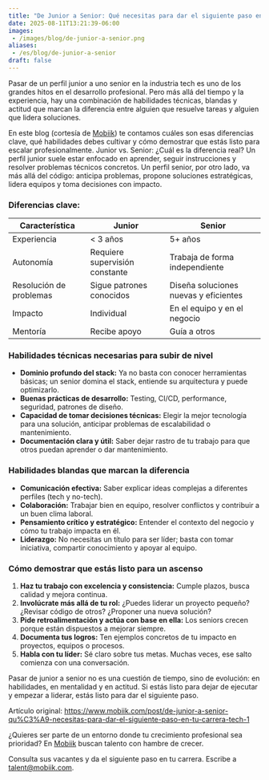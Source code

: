 ```yaml
---
title: "De Junior a Senior: Qué necesitas para dar el siguiente paso en tu carrera tech"
date: 2025-08-11T13:21:39-06:00
images:
 - /images/blog/de-junior-a-senior.png
aliases:
 - /es/blog/de-junior-a-senior
draft: false
---
```


Pasar de un perfil junior a uno senior en la industria tech es uno de los grandes hitos en el desarrollo profesional. Pero más allá del tiempo y la experiencia, hay una combinación de habilidades técnicas, blandas y actitud que marcan la diferencia entre alguien que resuelve tareas y alguien que lidera soluciones.

En este blog (cortesía de [Mobiik](https://bestplacetocode.com/companies/mobiik/)) te contamos cuáles son esas diferencias clave, qué habilidades debes cultivar y cómo demostrar que estás listo para escalar profesionalmente.
Junior vs. Senior: ¿Cuál es la diferencia real?
Un perfil junior suele estar enfocado en aprender, seguir instrucciones y resolver problemas técnicos concretos. Un perfil senior, por otro lado, va más allá del código: anticipa problemas, propone soluciones estratégicas, lidera equipos y toma decisiones con impacto.

### Diferencias clave:


<table class="table table-bordered">
  <thead>
    <tr>
      <th scope="col">Característica</th>
      <th scope="col">Junior</th>
      <th scope="col">Senior</th>
    </tr>
  </thead>
  <tbody>
    <tr>
      <td>Experiencia</td>
      <td>< 3 años</td>
      <td>5+ años</td>
    </tr>
    <tr>
      <td>Autonomía</td>
      <td>Requiere supervisión constante</td>
      <td>Trabaja de forma independiente</td>
    </tr>
    <tr>
      <td>Resolución de problemas</td>
      <td>Sigue patrones conocidos</td>
      <td>Diseña soluciones nuevas y eficientes</td>
    </tr>
    <tr>
      <td>Impacto</td>
      <td>Individual</td>
      <td>En el equipo y en el negocio</td>
    </tr>
    <tr>
      <td>Mentoría</td>
      <td>Recibe apoyo</td>
      <td>Guía a otros</td>
    </tr>
  </tbody>
</table>


### Habilidades técnicas necesarias para subir de nivel 

* **Dominio profundo del stack:** Ya no basta con conocer herramientas básicas; un senior domina el stack, entiende su arquitectura y puede optimizarlo.
* **Buenas prácticas de desarrollo:** Testing, CI/CD, performance, seguridad, patrones de diseño.
* **Capacidad de tomar decisiones técnicas:** Elegir la mejor tecnología para una solución, anticipar problemas de escalabilidad o mantenimiento.
* **Documentación clara y útil:** Saber dejar rastro de tu trabajo para que otros puedan aprender o dar mantenimiento.

### Habilidades blandas que marcan la diferencia 

* **Comunicación efectiva:** Saber explicar ideas complejas a diferentes perfiles (tech y no-tech).
* **Colaboración:** Trabajar bien en equipo, resolver conflictos y contribuir a un buen clima laboral.
* **Pensamiento crítico y estratégico:** Entender el contexto del negocio y cómo tu trabajo impacta en él.
* **Liderazgo:** No necesitas un título para ser líder; basta con tomar iniciativa, compartir conocimiento y apoyar al equipo.

### Cómo demostrar que estás listo para un ascenso 

1. **Haz tu trabajo con excelencia y consistencia:** Cumple plazos, busca calidad y mejora continua.
2. **Involúcrate más allá de tu rol:** ¿Puedes liderar un proyecto pequeño? ¿Revisar código de otros? ¿Proponer una nueva solución?
3. **Pide retroalimentación y actúa con base en ella:** Los seniors crecen porque están dispuestos a mejorar siempre.
4. **Documenta tus logros:** Ten ejemplos concretos de tu impacto en proyectos, equipos o procesos.
5. **Habla con tu líder:** Sé claro sobre tus metas. Muchas veces, ese salto comienza con una conversación.

Pasar de junior a senior no es una cuestión de tiempo, sino de evolución: en habilidades, en mentalidad y en actitud. Si estás listo para dejar de ejecutar y empezar a liderar, estás listo para dar el siguiente paso.

Artículo original: https://www.mobiik.com/post/de-junior-a-senior-qu%C3%A9-necesitas-para-dar-el-siguiente-paso-en-tu-carrera-tech-1

¿Quieres ser parte de un entorno donde tu crecimiento profesional sea prioridad? En [Mobiik](https://bestplacetocode.com/companies/mobiik/) buscan talento con hambre de crecer.

Consulta sus vacantes y da el siguiente paso en tu carrera. Escribe a talent@mobiik.com.

